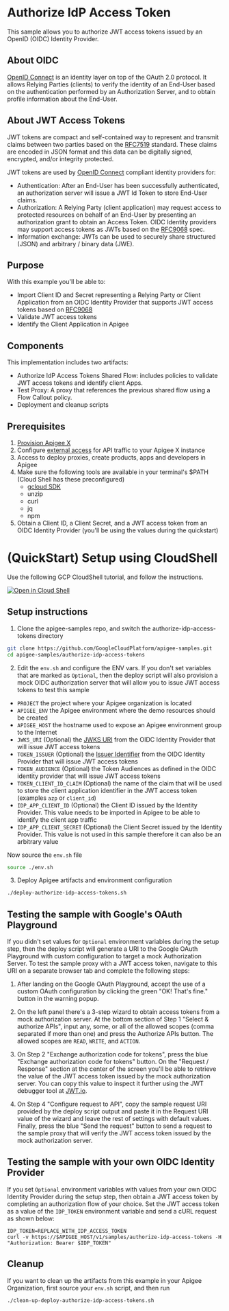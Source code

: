 # Authorize IdP Access Token


This sample allows you to authorize JWT access tokens issued by an OpenID (OIDC) Identity Provider.


## About OIDC


[OpenID Connect](https://openid.net/specs/openid-connect-core-1_0.html) is an identity layer on top of the OAuth 2.0 protocol. It allows Relying Parties (clients) to verify the identity of an End-User based on the authentication performed by an Authorization Server, and to obtain profile information about the End-User.


## About JWT Access Tokens

JWT tokens are compact and self-contained way to represent and transmit claims between two parties based on the [RFC7519](https://www.rfc-editor.org/rfc/rfc7519) standard. These claims are encoded in JSON format and this data can be digitally signed, encrypted, and/or integrity protected.


JWT tokens are used by [OpenID Connect](https://openid.net/specs/openid-connect-core-1_0.html) compliant identity providers for:
* Authentication: After an End-User has been successfully authenticated, an authorization server will issue a JWT Id Token to store End-User claims.
* Authorization: A Relying Party (client application) may request access to protected resources on behalf of an End-User by presenting an authorization grant to obtain an Access Token. OIDC Identity providers may support access tokens as JWTs based on the [RFC9068](https://datatracker.ietf.org/doc/rfc9068/) spec.
* Information exchange: JWTs can be used to securely share structured (JSON) and arbitrary / binary data (JWE).


## Purpose

With this example you'll be able to:


* Import Client ID and Secret representing a Relying Party or Client Application from an OIDC Identity Provider that supports JWT access tokens based on [RFC9068](https://datatracker.ietf.org/doc/rfc9068/)
* Validate JWT access tokens
* Identify the Client Application in Apigee

## Components

This implementation includes two artifacts:


* Authorize IdP Access Tokens Shared Flow: includes policies to validate JWT access tokens and identify client Apps.
* Test Proxy: A proxy that references the previous shared flow using a Flow Callout policy.
* Deployment and cleanup scripts

## Prerequisites
1. [Provision Apigee X](https://cloud.google.com/apigee/docs/api-platform/get-started/provisioning-intro)
2. Configure [external access](https://cloud.google.com/apigee/docs/api-platform/get-started/configure-routing#external-access) for API traffic to your Apigee X instance
3. Access to deploy proxies, create products, apps and developers in Apigee
4. Make sure the following tools are available in your terminal's $PATH (Cloud Shell has these preconfigured)
   * [gcloud SDK](https://cloud.google.com/sdk/docs/install)
   * unzip
   * curl
   * jq
   * npm
5. Obtain a Client ID, a Client Secret, and a JWT access token from an OIDC Identity Provider (you'll be using the values during the quickstart)


# (QuickStart) Setup using CloudShell

Use the following GCP CloudShell tutorial, and follow the instructions.

[![Open in Cloud Shell](https://gstatic.com/cloudssh/images/open-btn.png)](https://ssh.cloud.google.com/cloudshell/open?cloudshell_git_repo=https://github.com/GoogleCloudPlatform/apigee-samples&cloudshell_git_branch=main&cloudshell_workspace=.&cloudshell_tutorial=authorize-idp-access-tokens/docs/cloudshell-tutorial.md)

## Setup instructions

1. Clone the apigee-samples repo, and switch the authorize-idp-access-tokens directory


```bash
git clone https://github.com/GoogleCloudPlatform/apigee-samples.git
cd apigee-samples/authorize-idp-access-tokens
```


2. Edit the `env.sh` and configure the ENV vars. If you don't set variables that are marked as `Optional`, then the deploy script will also provision a mock OIDC authorization server that will allow you to issue JWT access tokens to test this sample


* `PROJECT` the project where your Apigee organization is located
* `APIGEE_ENV` the Apigee environment where the demo resources should be created
* `APIGEE_HOST` the hostname used to expose an Apigee environment group to the Internet
* `JWKS_URI` (Optional) the [JWKS URI](https://openid.net/specs/openid-connect-core-1_0.html#RotateSigKeys) from the OIDC Identity Provider that will issue JWT access tokens
* `TOKEN_ISSUER` (Optional) the [Issuer Identifier](https://openid.net/specs/openid-connect-core-1_0.html#IssuerIdentifier) from the OIDC Identity Provider that will issue JWT access tokens
* `TOKEN_AUDIENCE` (Optional) the Token Audiences as defined in the OIDC identity provider that will issue JWT access tokens
* `TOKEN_CLIENT_ID_CLAIM` (Optional) the name of the claim that will be used to store the client application identifier in the JWT access token (examples `azp` or `client_id`)
* `IDP_APP_CLIENT_ID` (Optional) the Client ID issued by the Identity Provider. This value needs to be imported in Apigee to be able to identify the client app traffic
* `IDP_APP_CLIENT_SECRET` (Optional) the Client Secret issued by the Identity Provider. This value is not used in this sample therefore it can also be an arbitrary value




Now source the `env.sh` file

```bash
source ./env.sh
```

3. Deploy Apigee artifacts and environment configuration

```bash
./deploy-authorize-idp-access-tokens.sh
```


## Testing the sample with Google's OAuth Playground


If you didn't set values for `Optional` environment variables during the setup step, then the deploy script will generate a URI to the Google OAuth Playground with custom configuration to target a mock Authorization Server. To test the sample proxy with a JWT access token, navigate to this URI on a separate browser tab and complete the following steps:


1. After landing on the Google OAuth Playground, accept the use of a custom OAuth configuration by clicking the green "OK! That's fine." button in the warning popup.


2. On the left panel there's a 3-step wizard to obtain access tokens from a mock authorization server. At the bottom section of Step 1 "Select & authorize APIs", input any, some, or all of the allowed scopes (comma separated if more than one) and press the Authorize APIs button. The allowed scopes are `READ`, `WRITE`, and `ACTION`.


3. On Step 2 "Exchange authorization code for tokens", press the blue "Exchange authorization code for tokens" button. On the "Request / Response" section at the center of the screen you'll be able to retrieve the value of the JWT access token issued by the mock authorization server. You can copy this value to inspect it further using the JWT debugger tool at [JWT.io](https://jwt.io/).


4. On Step 4 "Configure request to API", copy the sample request URI provided by the deploy script output and paste it in the Request URI value of the wizard and leave the rest of  settings with default values. Finally, press the blue "Send the request" button to send a request to the sample proxy that will verify the JWT access token issued by the mock authorization server.


## Testing the sample with your own OIDC Identity Provider


If you set `Optional` environment variables with values from your own OIDC Identity Provider during the setup step, then obtain a JWT access token by completing an authorization flow of your choice. Set the JWT access token as a value of the `IDP_TOKEN` environment variable and send a cURL request as shown below:

```
IDP_TOKEN=REPLACE_WITH_IDP_ACCESS_TOKEN
curl -v https://$APIGEE_HOST/v1/samples/authorize-idp-access-tokens -H "Authorization: Bearer $IDP_TOKEN"
```

## Cleanup

If you want to clean up the artifacts from this example in your Apigee Organization, first source your `env.sh` script, and then run

```bash
./clean-up-deploy-authorize-idp-access-tokens.sh
```
